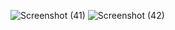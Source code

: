 ![Screenshot (41)](https://user-images.githubusercontent.com/68124659/103350193-68ef1600-4ab4-11eb-85dd-c463d5861e5b.png)
![Screenshot (42)](https://user-images.githubusercontent.com/68124659/103350206-71dfe780-4ab4-11eb-84b9-e2575e3a8136.png)
